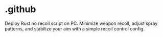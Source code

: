 # .github
Deploy Rust no recoil script on PC. Minimize weapon recoil, adjust spray patterns, and stabilize your aim with a simple recoil control config.
